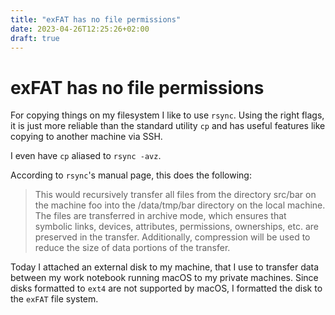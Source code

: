 ```yaml
---
title: "exFAT has no file permissions"
date: 2023-04-26T12:25:26+02:00
draft: true
---
```


# exFAT has no file permissions

For copying things on my filesystem I like to use `rsync`. Using the right flags, it is just more reliable than the standard utility `cp` and has useful features like copying to another machine via SSH.

I even have `cp` aliased to `rsync -avz`.

According to `rsync`'s manual page, this does the following:

> This would recursively transfer all files from the directory src/bar on the machine foo into the /data/tmp/bar directory on the local machine. The files are transferred in archive mode, which ensures that symbolic links, devices, attributes, permissions, ownerships, etc. are preserved in the transfer. Additionally, compression will be used to reduce the size of data portions of the transfer.

Today I attached an external disk to my machine, that I use to transfer data between my work notebook running macOS to my private machines.
Since disks formatted to `ext4` are not supported by macOS, I formatted the disk to the `exFAT` file system.


